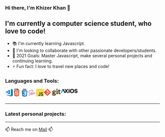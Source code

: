 ### Hi there, I'm Khizer Khan 👋

## I'm currently a computer science student, who love to code! 

* 📚 I'm currently learning Javascript.
* 👯 I'm looking to collaborate with other passionate developers/students. 
* 🥅 2021 Goals: Master Javascript, make several personal projects and continuing learning.
* ⚡ Fun fact: I love to travel new places and code!

### Languages and Tools:

<img align="left" alt="Visual Stuio Code" src="https://github.com/khizerkhan-2316/khizerkhan-2316/blob/main/visual-studio-code.png" width="25" style="max-width:100%;" /> <img src="https://github.com/khizerkhan-2316/khizerkhan-2316/blob/main/HTML5.png" width="25" style="max-width:100%;" align="left"  alt="HTML5" />
<img align="left" alt="CSS3" src="https://github.com/khizerkhan-2316/khizerkhan-2316/blob/main/CSS3.png" width="26" style="max-width:100%;" />
<img align="left"  alt="saas" src="https://github.com/khizerkhan-2316/khizerkhan-2316/blob/main/sass.png" width="25" style="max-width:100%;" />
<img align="left" alt="javascript" src="https://github.com/khizerkhan-2316/khizerkhan-2316/blob/main/javascript.png" width="25" style="max-width:100%;"/>
<img align="left" alt="GIT" src="https://github.com/khizerkhan-2316/khizerkhan-2316/blob/main/1280px-Git-logo.svg.png" width="55" style="max-width:100%;" />
<img align="left" alt="Axios" src="https://github.com/khizerkhan-2316/khizerkhan-2316/blob/main/axios.png" width="55" style="max-width:100%;" />
<br>
<br>

---

### Latest personal projects: 

---
📫 Reach me on <a href="mailto:khizer759@gmail.com">Mail</a> 📫
<!--
**khizerkhan-2316/khizerkhan-2316** is a ✨ _special_ ✨ repository because its `README.md` (this file) appears on your GitHub profile.

Here are some ideas to get you started:

- 🔭 I’m currently working on ...
- 🌱 I’m currently learning ...
- 👯 I’m looking to collaborate on ...
- 🤔 I’m looking for help with ...
- 💬 Ask me about ...
- 📫 How to reach me: ...
- 😄 Pronouns: ...
- ⚡ Fun fact: ...
-->
